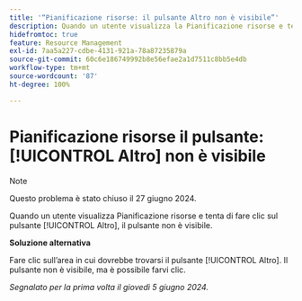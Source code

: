 ```yaml
---
title: '“Pianificazione risorse: il pulsante Altro non è visibile”'
description: Quando un utente visualizza la Pianificazione risorse e tenta di fare clic sul pulsante [!UICONTROL Altro], il pulsante non è visibile. È disponibile una soluzione alternativa.
hidefromtoc: true
feature: Resource Management
exl-id: 7aa5a227-cdbe-4131-921a-78a87235879a
source-git-commit: 60c6e186749992b8e56efae2a1d7511c8bb5e4db
workflow-type: tm+mt
source-wordcount: '87'
ht-degree: 100%

---
```


# Pianificazione risorse il pulsante: [!UICONTROL Altro] non è visibile

>[!NOTE]
>
>Questo problema è stato chiuso il 27 giugno 2024.

Quando un utente visualizza Pianificazione risorse e tenta di fare clic sul pulsante [!UICONTROL Altro], il pulsante non è visibile.

**Soluzione alternativa**

Fare clic sull’area in cui dovrebbe trovarsi il pulsante [!UICONTROL Altro]. Il pulsante non è visibile, ma è possibile farvi clic.

_Segnalato per la prima volta il giovedì 5 giugno 2024._
